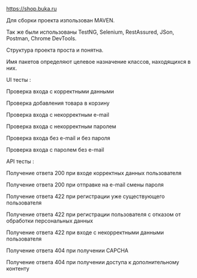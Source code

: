 https://shop.buka.ru

Для сборки проекта изпользован MAVEN.

Так же были использованы TestNG, Selenium, RestAssured, JSon, Postman, Chrome DevTools.

Структура проекта проста и понятна. 

Имя пакетов определяют целевое назначение классов, находящихся в них. 

UI тесты :

Проверка входа с корректными данными

Проверка добавления товара в корзину

Проверка входа с некорректным e-mail

Проверка входа с некорректным паролем

Проверка входа без e-mail и без пароля

Проверка входа с паролем без e-mail

API тесты :

Получение ответа 200 при входе корректных данных пользователя

Получение ответа 200 при отправке на e-mail смены пароля

Получение ответа 422 при регистрации уже существующего пользователя

Получение ответа 422 при регистрации пользователя с отказом от обработки персональных данных

Получение ответа 422 при входе с некорректными данными пользователя

Получение ответа 404 при получении CAPCHA

Получение ответа 404 при получении доступа к дополнительному контенту


